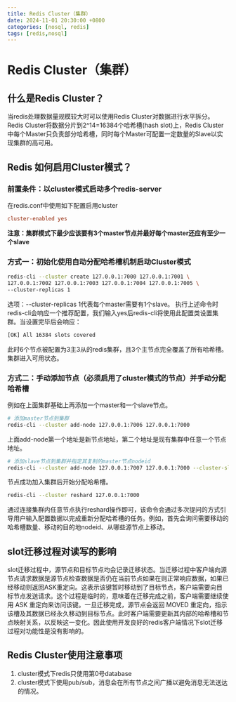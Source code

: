 ```yaml
---
title: Redis Cluster（集群）
date: 2024-11-01 20:30:00 +0800
categories: [nosql, redis]
tags: [redis,nosql]     
---
```


# Redis Cluster（集群）

## 什么是Redis Cluster？
当redis处理数据量规模较大时可以使用Redis Cluster对数据进行水平拆分。Redis Cluster将数据分片到2^14=16384个哈希槽(hash slot)上，Redis Cluster中每个Master只负责部分哈希槽，同时每个Master可配置一定数量的Slave以实现集群的高可用。

## Redis 如何启用Cluster模式？

### 前置条件：以cluster模式启动多个redis-server
在redis.conf中使用如下配置启用cluster
```conf
cluster-enabled yes
```
**注意：集群模式下最少应该要有3个master节点并最好每个master还应有至少一个slave**

### 方式一：初始化使用自动分配哈希槽机制启动Cluster模式
```bash
redis-cli --cluster create 127.0.0.1:7000 127.0.0.1:7001 \
127.0.0.1:7002 127.0.0.1:7003 127.0.0.1:7004 127.0.0.1:7005 \
--cluster-replicas 1
```
选项：--cluster-replicas 1代表每个master需要有1个slave。
执行上述命令时redis-cli会响应一个推荐配置，我们输入yes后redis-cli将使用此配置类设置集群。当设置完毕后会响应：
```bash
[OK] All 16384 slots covered
```
此时6个节点被配置为3主3从的redis集群，且3个主节点完全覆盖了所有哈希槽。集群进入可用状态。

### 方式二：手动添加节点（必须启用了cluster模式的节点）并手动分配哈希槽
例如在上面集群基础上再添加一个master和一个slave节点。
```bash
# 添加master节点到集群
redis-cli --cluster add-node 127.0.0.1:7006 127.0.0.1:7000
```
上面add-node第一个地址是新节点地址，第二个地址是现有集群中任意一个节点地址。
```bash
# 添加slave节点到集群并指定其复制的master节点nodeid
redis-cli --cluster add-node 127.0.0.1:7007 127.0.0.1:7000 --cluster-slave --cluster-master-id 3c3a0c74aae0b56170ccb03a76b60cfe7dc1912e
```
节点成功加入集群后开始分配哈希槽。
```bash
redis-cli --cluster reshard 127.0.0.1:7000
```
通过连接集群内任意节点执行reshard操作即可，该命令会通过多次提问的方式引导用户输入配置数据以完成重新分配哈希槽的任务。例如，首先会询问需要移动的哈希槽数量、移动的目的地nodeid、从哪些源节点上移动。

## slot迁移过程对读写的影响
slot迁移过程中，源节点和目标节点均会记录迁移状态。当迁移过程中客户端向源节点请求数据是源节点检查数据是否仍在当前节点如果在则正常响应数据，如果已经移动则返回ASK重定向。这表示该键暂时移动到了目标节点，客户端需要向目标节点发送请求。这个过程是临时的，意味着在迁移完成之前，客户端需要继续使用 ASK 重定向来访问该键。一旦迁移完成，源节点会返回 MOVED 重定向，指示该槽及其数据已经永久移动到目标节点。此时客户端需要更新其内部的哈希槽和节点映射关系，以反映这一变化。因此使用开发良好的redis客户端情况下slot迁移过程对功能性是没有影响的。

## Redis Cluster使用注意事项
1. cluster模式下redis只使用第0号database
2. cluster模式下使用pub/sub，消息会在所有节点之间广播以避免消息无法送达的情况。